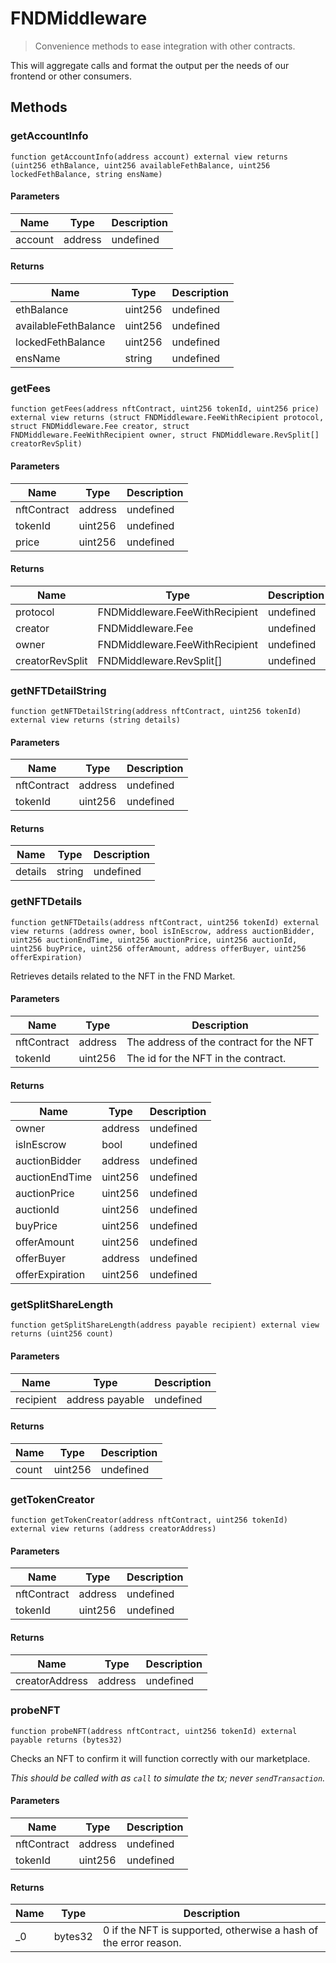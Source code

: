 # FNDMiddleware



> Convenience methods to ease integration with other contracts.

This will aggregate calls and format the output per the needs of our frontend or other consumers.



## Methods

### getAccountInfo

```solidity
function getAccountInfo(address account) external view returns (uint256 ethBalance, uint256 availableFethBalance, uint256 lockedFethBalance, string ensName)
```





#### Parameters

| Name | Type | Description |
|---|---|---|
| account | address | undefined |

#### Returns

| Name | Type | Description |
|---|---|---|
| ethBalance | uint256 | undefined |
| availableFethBalance | uint256 | undefined |
| lockedFethBalance | uint256 | undefined |
| ensName | string | undefined |

### getFees

```solidity
function getFees(address nftContract, uint256 tokenId, uint256 price) external view returns (struct FNDMiddleware.FeeWithRecipient protocol, struct FNDMiddleware.Fee creator, struct FNDMiddleware.FeeWithRecipient owner, struct FNDMiddleware.RevSplit[] creatorRevSplit)
```





#### Parameters

| Name | Type | Description |
|---|---|---|
| nftContract | address | undefined |
| tokenId | uint256 | undefined |
| price | uint256 | undefined |

#### Returns

| Name | Type | Description |
|---|---|---|
| protocol | FNDMiddleware.FeeWithRecipient | undefined |
| creator | FNDMiddleware.Fee | undefined |
| owner | FNDMiddleware.FeeWithRecipient | undefined |
| creatorRevSplit | FNDMiddleware.RevSplit[] | undefined |

### getNFTDetailString

```solidity
function getNFTDetailString(address nftContract, uint256 tokenId) external view returns (string details)
```





#### Parameters

| Name | Type | Description |
|---|---|---|
| nftContract | address | undefined |
| tokenId | uint256 | undefined |

#### Returns

| Name | Type | Description |
|---|---|---|
| details | string | undefined |

### getNFTDetails

```solidity
function getNFTDetails(address nftContract, uint256 tokenId) external view returns (address owner, bool isInEscrow, address auctionBidder, uint256 auctionEndTime, uint256 auctionPrice, uint256 auctionId, uint256 buyPrice, uint256 offerAmount, address offerBuyer, uint256 offerExpiration)
```

Retrieves details related to the NFT in the FND Market.



#### Parameters

| Name | Type | Description |
|---|---|---|
| nftContract | address | The address of the contract for the NFT |
| tokenId | uint256 | The id for the NFT in the contract. |

#### Returns

| Name | Type | Description |
|---|---|---|
| owner | address | undefined |
| isInEscrow | bool | undefined |
| auctionBidder | address | undefined |
| auctionEndTime | uint256 | undefined |
| auctionPrice | uint256 | undefined |
| auctionId | uint256 | undefined |
| buyPrice | uint256 | undefined |
| offerAmount | uint256 | undefined |
| offerBuyer | address | undefined |
| offerExpiration | uint256 | undefined |

### getSplitShareLength

```solidity
function getSplitShareLength(address payable recipient) external view returns (uint256 count)
```





#### Parameters

| Name | Type | Description |
|---|---|---|
| recipient | address payable | undefined |

#### Returns

| Name | Type | Description |
|---|---|---|
| count | uint256 | undefined |

### getTokenCreator

```solidity
function getTokenCreator(address nftContract, uint256 tokenId) external view returns (address creatorAddress)
```





#### Parameters

| Name | Type | Description |
|---|---|---|
| nftContract | address | undefined |
| tokenId | uint256 | undefined |

#### Returns

| Name | Type | Description |
|---|---|---|
| creatorAddress | address | undefined |

### probeNFT

```solidity
function probeNFT(address nftContract, uint256 tokenId) external payable returns (bytes32)
```

Checks an NFT to confirm it will function correctly with our marketplace.

*This should be called with as `call` to simulate the tx; never `sendTransaction`.*

#### Parameters

| Name | Type | Description |
|---|---|---|
| nftContract | address | undefined |
| tokenId | uint256 | undefined |

#### Returns

| Name | Type | Description |
|---|---|---|
| _0 | bytes32 | 0 if the NFT is supported, otherwise a hash of the error reason. |




